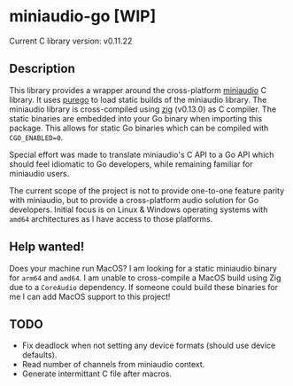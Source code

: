 # miniaudio-go [WIP]

Current C library version: v0.11.22

## Description

This library provides a wrapper around the cross-platform [miniaudio](https://github.com/mackron/miniaudio) C library.
It uses [purego](https://github.com/ebitengine/purego) to load static builds of the miniaudio library.
The miniaudio library is cross-compiled using [zig](https://ziglang.org) (v0.13.0) as C compiler.
The static binaries are embedded into your Go binary when importing this package.
This allows for static Go binaries which can be compiled with `CGO_ENABLED=0`.

Special effort was made to translate miniaudio's C API to a Go API which should feel idiomatic to Go developers, while remaining familiar for miniaudio users.

The current scope of the project is not to provide one-to-one feature parity with miniaudio, but to provide a cross-platform audio solution for Go developers.
Initial focus is on Linux & Windows operating systems with `amd64` architectures as I have access to those platforms. 

## Help wanted!

Does your machine run MacOS? I am looking for a static miniaudio binary for `arm64` and `amd64`.
I am unable to cross-compile a MacOS build using Zig due to a `CoreAudio` dependency.
If someone could build these binaries for me I can add MacOS support to this project!

## TODO

- Fix deadlock when not setting any device formats (should use device defaults).
- Read number of channels from miniaudio context.
- Generate intermittant C file after macros.
